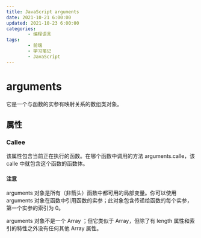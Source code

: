 ```yaml
---
title: JavaScript arguments
date: 2021-10-21 6:00:00
updated: 2021-10-23 6:00:00
categories:
        - 编程语言
tags:
        - 前端
        - 学习笔记
        - JavaScript
---
```


# arguments

它是一个与函数的实参有映射关系的数组类对象。

## 属性

### Callee

该属性包含当前正在执行的函数。在哪个函数中调用的方法 arguments.calle，该 calle 中就包含这个函数的函数体。

#### 注意

arguments 对象是所有（非箭头）函数中都可用的局部变量。你可以使用 arguments 对象在函数中引用函数的实参；此对象包含传递给函数的每个实参，第一个实参的索引为 0。

arguments 对象不是一个 Array ；但它类似于 Array，但除了有 length 属性和索引的特性之外没有任何其他 Array 属性。
